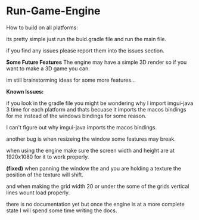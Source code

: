 # Run-Game-Engine

How to build on all platforms:

its pretty simple just run the buld.gradle file and run the main file. 

if you find any issues please report them into the issues section.

**Some Future Features**
The engine may have a simple 3D render so if you want to make a 3D game you can.

im still brainstorming ideas for some more features...

**Known Issues:**

if you look in the gradle file you might be wondering why I import imgui-java 3 time for each platform and thats becuase it imports the macos bindings for me instead of the windows bindings for some reason.

I can't figure out why imgui-java imports the macos bindings.

another bug is when resizeing the window some features may break.

when using the engine make sure the screen width and height are at 1920x1080 for it to work properly.

**(fixed)** when panning the window the and you are holding a texture the position of the texture will shift.

and when making the grid width 20 or under the some of the grids vertical lines wount load properly.

there is no documentation yet but once the engine is at a more complete state I will spend some time writing the docs.



